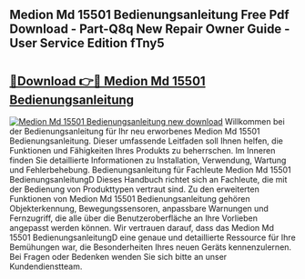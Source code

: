 ## Medion Md 15501 Bedienungsanleitung Free Pdf Download - Part-Q8q New Repair Owner Guide - User Service Edition fTny5

# <h2><a href="http://df0gqcm.blite.top/?on=Medion+Md+15501+Bedienungsanleitung">🔗Download 👉🔴 Medion Md 15501 Bedienungsanleitung</a></h2>

[![Medion Md 15501 Bedienungsanleitung new download](https://i.imgur.com/lujVjoI.png)](http://df0gqcm.blite.top/?on=Medion+Md+15501+Bedienungsanleitung)
Willkommen bei der Bedienungsanleitung für Ihr neu erworbenes Medion Md 15501 Bedienungsanleitung. Dieser umfassende Leitfaden soll Ihnen helfen, die Funktionen und Fähigkeiten Ihres Produkts zu beherrschen. Im Inneren finden Sie detaillierte Informationen zu Installation, Verwendung, Wartung und Fehlerbehebung. Bedienungsanleitung für Fachleute Medion Md 15501 BedienungsanleitungD Dieses Handbuch richtet sich an Fachleute, die mit der Bedienung von Produkttypen vertraut sind. Zu den erweiterten Funktionen von Medion Md 15501 Bedienungsanleitung gehören Objekterkennung, Bewegungssensoren, anpassbare Warnungen und Fernzugriff, die alle über die Benutzeroberfläche an Ihre Vorlieben angepasst werden können. Wir vertrauen darauf, dass das Medion Md 15501 BedienungsanleitungD eine genaue und detaillierte Ressource für Ihre Bemühungen war, die Besonderheiten Ihres neuen Geräts kennenzulernen. Bei Fragen oder Bedenken wenden Sie sich bitte an unser Kundendienstteam.
